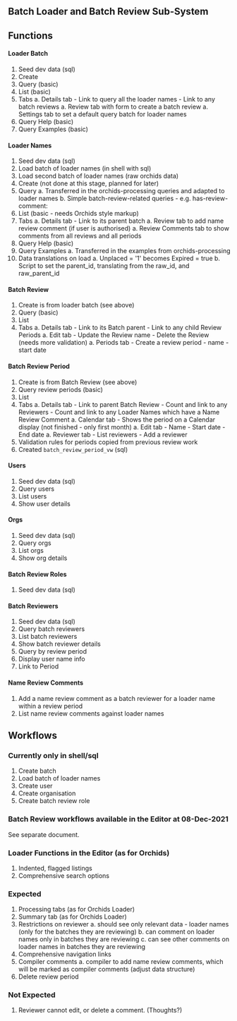 ## Batch Loader and Batch Review Sub-System

## Functions

#### Loader Batch
1. Seed dev data (sql)
1.  Create
1.  Query (basic)
1.  List  (basic)
1.  Tabs
    a.  Details tab
        -  Link to query all the loader names
        -  Link to any batch reviews
    a.  Review tab with form to create a batch review
    a.  Settings tab to set a default query batch for loader names
1.  Query Help (basic)
1.  Query Examples (basic)

#### Loader Names
1.  Seed dev data (sql)
1.  Load batch of loader names (in shell with sql)
1.  Load second batch of loader names (raw orchids data)
1.  Create (not done at this stage, planned for later)
1.  Query 
    a.  Transferred in the orchids-processing queries and adapted to loader names
    b.  Simple batch-review-related queries - e.g. has-review-comment:
1.  List (basic - needs Orchids style markup)
1.  Tabs
    a.  Details tab
        -  Link to its parent batch
    a.  Review tab to add name review comment (if user is authorised)
    a.  Review Comments tab to show comments from all reviews and all periods
1.  Query Help (basic)
1.  Query Examples
    a.  Transferred in the examples from orchids-processing
1.  Data translations on load
    a.  Unplaced = '1' becomes Expired = true
    b.  Script to set the parent_id, translating from the raw_id, and raw_parent_id

#### Batch Review
1.  Create is from loader batch (see above)
1.  Query (basic)
1.  List 
1.  Tabs
    a.  Details tab
        - Link to its Batch parent
        - Link to any child Review Periods
    a.  Edit tab
        - Update the Review name
        - Delete the Review (needs more validation)
    a.  Periods tab
        - Create a review period
           - name
           - start date

#### Batch Review Period
1.  Create is from Batch Review (see above)
1.  Query review periods (basic)
1.  List
1.  Tabs
    a.  Details tab
        - Link to parent Batch Review
        - Count and link to any Reviewers
        - Count and link to any Loader Names which have a Name Review Comment
    a.  Calendar tab
        - Shows the period on a Calendar display (not finished - only first month)
    a.  Edit tab
        - Name
        - Start date
        - End date
    a.  Reviewer tab
        - List reviewers
        - Add a reviewer
1.  Validation rules for periods copied from previous review work
1.  Created `batch_review_period_vw` (sql)

#### Users
1. Seed dev data (sql)
1. Query users
1. List users
1. Show user details

#### Orgs
1. Seed dev data (sql)
1. Query orgs
1. List orgs
1. Show org details

#### Batch Review Roles
1. Seed dev data (sql)

#### Batch Reviewers
1. Seed dev data (sql)
1. Query batch reviewers
1. List batch reviewers
1. Show batch reviewer details
1. Query by review period
1. Display user name info
1. Link to Period

#### Name Review Comments
1. Add a name review comment as a batch reviewer for a loader name within a review period
1. List name review comments against loader names


## Workflows

### Currently only in shell/sql

1. Create batch
1. Load batch of loader names
1. Create user
1. Create organisation
1. Create batch review role

### Batch Review workflows available in the Editor at 08-Dec-2021

See separate document.



### Loader Functions in the Editor (as for Orchids)
1. Indented, flagged listings
1. Comprehensive search options

### Expected
1. Processing tabs (as for Orchids Loader)
1. Summary tab (as for Orchids Loader)
1. Restrictions on reviewer
    a. should see only relevant data
       - loader names (only for the batches they are reviewing)
    b. can comment on loader names only in batches they are reviewing
    c. can see other comments on loader names in batches they are reviewing
1. Comprehensive navigation links
1. Compiler comments
    a. compiler to add name review comments, which will be marked as compiler comments (adjust data structure)
1. Delete review period

### Not Expected
1. Reviewer cannot edit, or delete a comment.  (Thoughts?)
